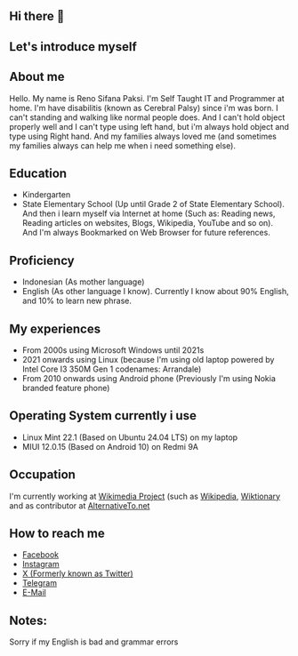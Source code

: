 ## Hi there 👋

## Let's introduce myself

## About me
Hello. My name is Reno Sifana Paksi. I'm Self Taught IT and Programmer at home. I'm have disabilitis (known as Cerebral Palsy) since i'm was born. I can't standing and walking like normal people does. And I can't hold object properly well and I can't type using left hand, but i'm always hold object and type using Right hand. And my families always loved me (and sometimes my families always can help me when i need something else).

## Education
- Kindergarten
- State Elementary School (Up until Grade 2 of State Elementary School). And then i learn myself via Internet at home (Such as: Reading news, Reading articles on websites, Blogs, Wikipedia, YouTube and so on). And I'm always Bookmarked on Web Browser for future references.

## Proficiency
- Indonesian (As mother language)
- English (As other language I know). Currently I know about 90% English, and 10% to learn new phrase. 

## My experiences
- From 2000s using Microsoft Windows until 2021s
- 2021 onwards using Linux (because I'm using old laptop powered by Intel Core I3 350M Gen 1 codenames: Arrandale)
- From 2010 onwards using Android phone (Previously I'm using Nokia branded feature phone)

## Operating System currently i use
- Linux Mint 22.1 (Based on Ubuntu 24.04 LTS) on my laptop
- MIUI 12.0.15 (Based on Android 10) on Redmi 9A

## Occupation
I'm currently working at [Wikimedia Project](https://wikimedia.org) (such as [Wikipedia](https://wikipedia.org), [Wiktionary](https://wiktionary.org) and as contributor at [AlternativeTo.net](https://alternativeto.net)

## How to reach me
- [Facebook](https://facebook.com/renosifana)
- [Instagram](https://instagram.com/renosifana)
- [X (Formerly known as Twitter)](https://x.com/PaksiReno)
- [Telegram](https://t.me/Reno_Sifana)
- [E-Mail](renosifana.paksi@gmail.com)

## Notes:
Sorry if my English is bad and grammar errors